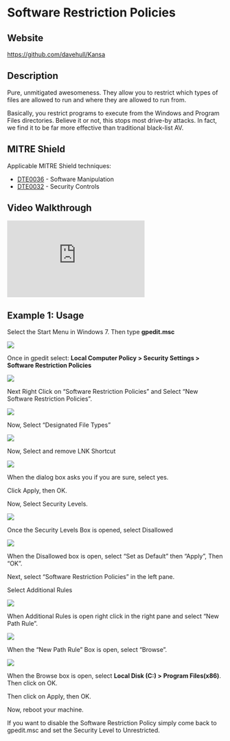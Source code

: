 Software Restriction Policies
=============================

Website
-------

<https://github.com/davehull/Kansa>

Description
-----------

Pure, unmitigated awesomeness. They allow you to restrict which types of
files are allowed to run and where they are allowed to run from.

Basically, you restrict programs to execute from the Windows and Program
Files directories. Believe it or not, this stops most drive-by attacks.
In fact, we find it to be far more effective than traditional black-list
AV.

MITRE Shield
------------

Applicable MITRE Shield techniques:
* [DTE0036](https://shield.mitre.org/techniques/DTE0036) - Software Manipulation
* [DTE0032](https://shield.mitre.org/techniques/DTE0032) - Security Controls

Video Walkthrough
-----------------

<iframe src="https://onedrive.live.com/embed?cid=8D6C4317A39E3D29&resid=8D6C4317A39E3D29%2155686&authkey=ACtJIBzE49Wz0hc" width="320" height="179" frameborder="0" scrolling="no" allowfullscreen sandbox="allow-scripts allow-pointer-lock allow-forms allow-same-origin"></iframe>

Example 1: Usage
----------------

Select the Start Menu in Windows 7. Then type **gpedit.msc**

![](SRP_files/image001.png)

Once in gpedit select: **Local Computer Policy > Security Settings > Software Restriction Policies**

![](SRP_files/image003.png)

Next Right Click on “Software Restriction Policies” and Select “New
Software Restriction Policies”.

![](SRP_files/image007.png)

Now, Select “Designated File Types”

![](SRP_files/image009.png)

Now, Select and remove LNK Shortcut

![](SRP_files/image010.png)

When the dialog box asks you if you are sure, select yes.

Click Apply, then OK.

Now, Select Security Levels.

![](SRP_files/image012.png)

Once the Security Levels Box is opened, select Disallowed

![](SRP_files/image016.png)

When the Disallowed box is open, select “Set as Default” then “Apply”,
Then “OK”.

Next, select “Software Restriction Policies” in the left pane.

Select Additional Rules

![](SRP_files/image020.png)

When Additional Rules is open right click in the right pane and select
“New Path Rule”.

![](SRP_files/image023.png)

When the “New Path Rule” Box is open, select “Browse”.

![](SRP_files/image026.png)

When the Browse box is open, select **Local Disk (C:) > Program Files(x86)**. Then click on OK.

Then click on Apply, then OK.

Now, reboot your machine.

If you want to disable the Software Restriction Policy simply come back
to gpedit.msc and set the Security Level to Unrestricted.


